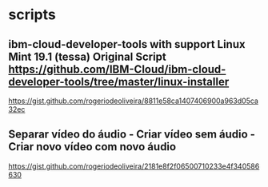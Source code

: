 # scripts

## ibm-cloud-developer-tools with support Linux Mint 19.1 (tessa) Original Script https://github.com/IBM-Cloud/ibm-cloud-developer-tools/tree/master/linux-installer
https://gist.github.com/rogeriodeoliveira/8811e58ca1407406900a963d05ca32ec

## Separar vídeo do áudio - Criar vídeo sem áudio - Criar novo vídeo com novo áudio
https://gist.github.com/rogeriodeoliveira/2181e8f2f06500710233e4f340586630
